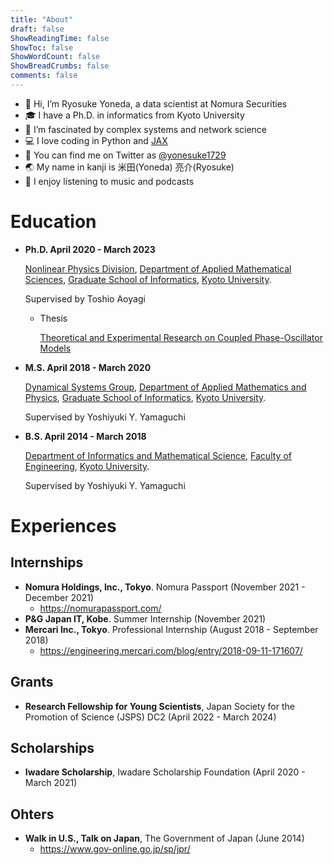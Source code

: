 ```yaml
---
title: "About"
draft: false
ShowReadingTime: false
ShowToc: false
ShowWordCount: false
ShowBreadCrumbs: false
comments: false
---
```


- 👋 Hi, I’m Ryosuke Yoneda, a data scientist at Nomura Securities
- 🎓 I have a Ph.D. in informatics from Kyoto University
- 🔬 I’m fascinated by complex systems and network science
- 💻 I love coding in Python and [JAX](https://github.com/google/jax)
- 📢 You can find me on Twitter as [@yonesuke1729](https://twitter.com/yonesuke1729)
- 🌏 My name in kanji is 米田(Yoneda) 亮介(Ryosuke)
- 🎵 I enjoy listening to music and podcasts

# Education
- **Ph.D. April 2020 - March 2023**

    [Nonlinear Physics Division](https://www-np.acs.i.kyoto-u.ac.jp/),
    [Department of Applied Mathematical Sciences](http://www.acs.i.kyoto-u.ac.jp/),
    [Graduate School of Informatics](http://www.i.kyoto-u.ac.jp/),
    [Kyoto University](https://www.kyoto-u.ac.jp/).

    Supervised by Toshio Aoyagi

    - Thesis
        
        [Theoretical and Experimental Research on Coupled Phase-Oscillator Models](https://repository.kulib.kyoto-u.ac.jp/dspace/handle/2433/283856)

- **M.S. April 2018 - March 2020**

    [Dynamical Systems Group](http://yang.amp.i.kyoto-u.ac.jp/lab/jp/index.html),
    [Department of Applied Mathematics and Physics](http://www.amp.i.kyoto-u.ac.jp/),
    [Graduate School of Informatics](http://www.i.kyoto-u.ac.jp/),
    [Kyoto University](https://www.kyoto-u.ac.jp/).

    Supervised by Yoshiyuki Y. Yamaguchi
- **B.S. April 2014 - March 2018**

    [Department of Informatics and Mathematical Science](https://www.s-im.t.kyoto-u.ac.jp/ja),
    [Faculty of Engineering](https://www.t.kyoto-u.ac.jp/ja),
    [Kyoto University](https://www.kyoto-u.ac.jp/).

    Supervised by Yoshiyuki Y. Yamaguchi

# Experiences
## Internships
- **Nomura Holdings, Inc., Tokyo**. Nomura Passport (November 2021 - December 2021)
    - https://nomurapassport.com/
- **P&G Japan IT, Kobe**. Summer Internship (November 2021)
- **Mercari Inc., Tokyo**. Professional Internship (August 2018 - September 2018)
    - https://engineering.mercari.com/blog/entry/2018-09-11-171607/

## Grants
- **Research Fellowship for Young Scientists**, Japan Society for the Promotion of Science (JSPS) DC2 (April 2022 - March 2024)

## Scholarships
- **Iwadare Scholarship**, Iwadare Scholarship Foundation (April 2020 - March 2021)
## Ohters
- **Walk in U.S., Talk on Japan**, The Government of Japan (June 2014)
    - https://www.gov-online.go.jp/sp/jpr/
